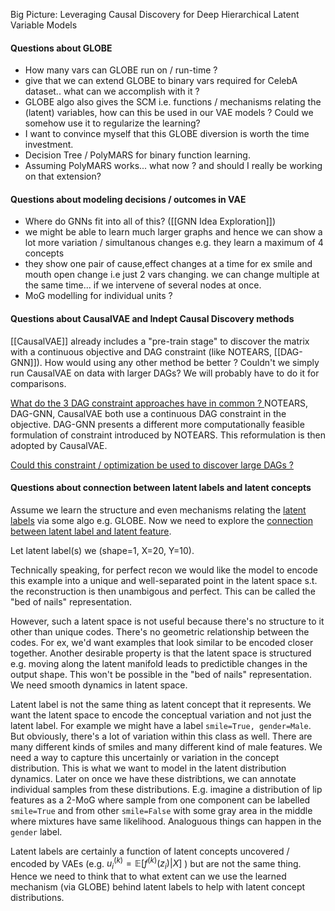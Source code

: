 Big Picture: Leveraging Causal Discovery for Deep Hierarchical Latent Variable Models

#### Questions about GLOBE
- How many vars can GLOBE run on / run-time ?
- give that we can extend GLOBE to binary vars required for CelebA dataset.. what can we accomplish with it ?
- GLOBE algo also gives the SCM i.e. functions / mechanisms relating the (latent) variables, how can this be used in our VAE models ? Could we somehow use it to regularize the learning?
- I want to convince myself that this GLOBE diversion is worth the time investment.
- Decision Tree / PolyMARS for binary function learning.
- Assuming PolyMARS works... what now ? and should I really be working on that extension?


#### Questions about modeling decisions / outcomes in VAE
- Where do GNNs fit into all of this? ([[GNN Idea Exploration]])
- we might be able to learn much larger graphs and hence we can show a lot more variation / simultanous changes e.g. they learn a maximum of 4 concepts
- they show one pair of cause,effect changes at a time for ex smile and mouth open change i.e just 2 vars changing. we can change multiple at the same time... if we intervene of several nodes at once.
- MoG modelling for individual units ?

#### Questions about CausalVAE and Indept Causal Discovery methods

[[CausalVAE]] already includes a "pre-train stage" to discover the matrix with a continuous objective and DAG constraint (like NOTEARS, [[DAG-GNN]]). How would using any other method be better ? Couldn't we simply run CausalVAE on data with larger DAGs? We will probably have to do it for comparisons.

<u>What do the 3 DAG constraint approaches have in common ? </u>
NOTEARS, DAG-GNN, CausalVAE both use a continuous DAG constraint in the objective. DAG-GNN presents a different more computationally feasible formulation of constraint introduced by NOTEARS. This reformulation is then adopted by CausalVAE.

<u>Could this constraint / optimization be used to discover large DAGs ?</u>

#### Questions about connection between latent labels and latent concepts

Assume we learn the structure and even mechanisms relating the <u>latent labels</u> via some algo e.g. GLOBE. Now we need to explore the <u>connection between latent label and latent feature</u>.

Let latent label(s) we (shape=1, X=20, Y=10).

Technically speaking, for perfect recon we would like the model to encode this example into a unique and well-separated point in the latent space s.t. the reconstruction is then unambigous and perfect. This can be called the "bed of nails" representation.

However, such a latent space is not useful because there's no structure to it other than unique codes. There's no geometric relationship between the codes. For ex, we'd want examples that look similar to be encoded closer together. Another desirable property is that the latent space is structured e.g. moving along the latent manifold leads to predictible changes in the output shape. This won't be possible in the "bed of nails" representation. We need smooth dynamics in latent space.

Latent label is not the same thing as latent concept that it represents. We want the latent space to encode the conceptual variation and not just the latent label. For example we might have a label `smile=True, gender=Male`. But obviously, there's a lot of variation within this class as well. There are many different kinds of smiles and many different kind of male features. We need a way to capture this uncertainly or variation in the concept distribution. This is what we want to model in the latent distribution dynamics. Later on once we have these distribtions, we can annotate individual samples from these distributions. E.g. imagine a distribution of lip features as a 2-MoG where sample from one component can be labelled `smile=True` and from other `smile=False` with some gray area in the middle where mixtures have same likelihood. Analoguous things can happen in the `gender` label.

Latent labels are certainly a function of latent concepts uncovered / encoded by VAEs (e.g. $u_i^{(k)} = \mathbb{E}[f^{(k)}(z_i)|X]$  ) but are not the same thing. Hence we need to think that to what extent can we use the learned mechanism (via GLOBE) behind latent labels to help with latent concept distributions.




